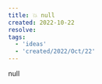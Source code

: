 ```yaml
---
title: 💥 null
created: 2022-10-22
resolve: 
tags:
  - 'ideas'
  - 'created/2022/Oct/22'
---
```


null
